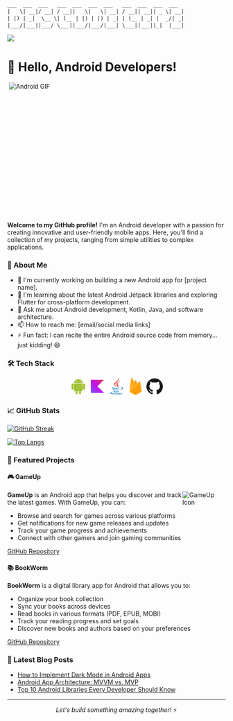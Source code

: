 ```
___  ___  ___   ___  ___  ___  ___   ___  ___  ___  ___ 
|   \| __|/ __| / __||   \|   \| __| / __|| __|| _ \| __|
| |) | _|  \__ \| (__ | |) | |) | _| | (__ | _| |  _/| _|
|___/|___||___/ \___||___/|___/|___| \___||___||_|  |___|
```
 <img src="https://media.giphy.com/media/hvRJCLFzcasrR4ia7z/giphy.gif" width="30px">

# 👋 Hello, Android Developers!

<img align="right" alt="Android GIF" src="https://raw.githubusercontent.com/abhisheknaiidu/abhisheknaiidu/master/code.gif" width="500" height="320" />

**Welcome to my GitHub profile!** I'm an Android developer with a passion for creating innovative and user-friendly mobile apps. Here, you'll find a collection of my projects, ranging from simple utilities to complex applications.

### 🚀 About Me

- 🔭 I'm currently working on building a new Android app for [project name].
- 🌱 I'm learning about the latest Android Jetpack libraries and exploring Flutter for cross-platform development.
- 💬 Ask me about Android development, Kotlin, Java, and software architecture.
- 📫 How to reach me: [email/social media links]
- ⚡ Fun fact: I can recite the entire Android source code from memory... just kidding! 😄

### 🛠️ Tech Stack

<p align="center">
  <img src="https://raw.githubusercontent.com/devicons/devicon/master/icons/android/android-original.svg" alt="Android" width="40" height="40"/>
  <img src="https://raw.githubusercontent.com/devicons/devicon/master/icons/kotlin/kotlin-original.svg" alt="Kotlin" width="40" height="40"/>
  <img src="https://raw.githubusercontent.com/devicons/devicon/master/icons/java/java-original.svg" alt="Java" width="40" height="40"/>
  <img src="https://raw.githubusercontent.com/devicons/devicon/master/icons/firebase/firebase-plain.svg" alt="Firebase" width="40" height="40"/>
  <img src="https://raw.githubusercontent.com/devicons/devicon/master/icons/github/github-original.svg" alt="GitHub" width="40" height="40"/>
</p>

### 📈 GitHub Stats

[![GitHub Streak](https://streak-stats.demolab.com?user=your_github_username&theme=dark&border_radius=5)](https://git.io/streak-stats)

[![Top Langs](https://github-readme-stats.vercel.app/api/top-langs/?username=your_github_username&layout=compact&theme=dark)](https://github.com/anuraghazra/github-readme-stats)

### 🌟 Featured Projects

#### 🎮 GameUp

<img align="right" alt="GameUp Icon" src="https://raw.githubusercontent.com/your_github_username/GameUp/master/app/src/main/res/mipmap-xxxhdpi/ic_launcher_round.png" width="100" height="100" />

**GameUp** is an Android app that helps you discover and track the latest games. With GameUp, you can:

- Browse and search for games across various platforms
- Get notifications for new game releases and updates
- Track your game progress and achievements
- Connect with other gamers and join gaming communities

[GitHub Repository](https://github.com/your_github_username/GameUp)

#### 📚 BookWorm

**BookWorm** is a digital library app for Android that allows you to:

- Organize your book collection
- Sync your books across devices
- Read books in various formats (PDF, EPUB, MOBI)
- Track your reading progress and set goals
- Discover new books and authors based on your preferences

[GitHub Repository](https://github.com/your_github_username/BookWorm)

### 🌱 Latest Blog Posts

<!-- BLOG-POST-LIST:START -->
- [How to Implement Dark Mode in Android Apps](https://dev.to/your_username/how-to-implement-dark-mode-in-android-apps)
- [Android App Architecture: MVVM vs. MVP](https://medium.com/@your_username/android-app-architecture-mvvm-vs-mvp)
- [Top 10 Android Libraries Every Developer Should Know](https://your_blog.com/top-10-android-libraries)
<!-- BLOG-POST-LIST:END -->

---

<p align="center">
  <i>Let's build something amazing together!</i> ⚡
</p>
